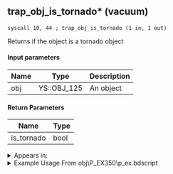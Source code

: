## trap_obj_is_tornado* (vacuum)

`syscall 10, 44 ; trap_obj_is_tornado (1 in, 1 out)`

Returns if the object is a tornado object

#### Input parameters
| Name | Type | Description
|------|------|------------
| obj   | YS::OBJ_125   | An object


#### Return Parameters
| Name | Type
|------|-----
| is_tornado   | bool   


<details>
	<summary>Appears in:</summary>
| filename | Entity (obj)
|----------|-------------
| obj\P_EX350\p_ex.bdscript       | ((P) Chicken Little)          

</details>

<details>
	<summary>Example Usage From obj\P_EX350\p_ex.bdscript</summary>
```plaintext
L7335:
 jz L7542
 pushFromFSpVal 48
 gosub 16, L7603
 memcpyToSp 16, 48
 pushFromPSp 48
 syscall 10, 44 ; trap_obj_is_tornado (1 in, 1 out)
 eqz 
 jz L7384
 pushFromFSpVal 68
 pushFromFSpVal 48
 syscall 1, 120 ; trap_target_pos (1 in, 1 out)
 memcpyToSp 16, 48
 pushFromPSp 48
 syscall 2, 12 ; trap_attack_set_pos (2 in, 0 out)
 pushFromFSpVal 68
 pushFromFSpVal 48
 gosub 16, L7603
 memcpyToSp 16, 48
 pushFromPSp 48
 pushImm 0
 pushFromFSp 36
 syscall 2, 17 ; trap_attack_strike (4 in, 0 out)
 jmp L7526
```
</details>

